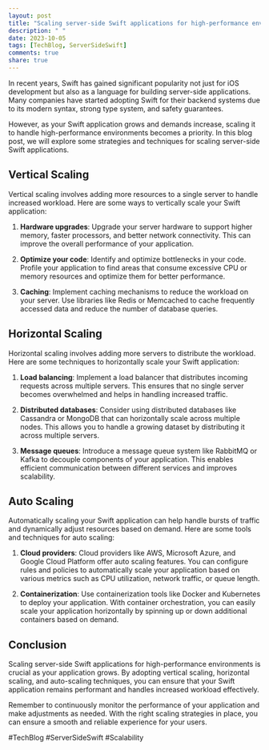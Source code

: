 ```yaml
---
layout: post
title: "Scaling server-side Swift applications for high-performance environments"
description: " "
date: 2023-10-05
tags: [TechBlog, ServerSideSwift]
comments: true
share: true
---
```


In recent years, Swift has gained significant popularity not just for iOS development but also as a language for building server-side applications. Many companies have started adopting Swift for their backend systems due to its modern syntax, strong type system, and safety guarantees.

However, as your Swift application grows and demands increase, scaling it to handle high-performance environments becomes a priority. In this blog post, we will explore some strategies and techniques for scaling server-side Swift applications.

## Vertical Scaling

Vertical scaling involves adding more resources to a single server to handle increased workload. Here are some ways to vertically scale your Swift application:

1. **Hardware upgrades**: Upgrade your server hardware to support higher memory, faster processors, and better network connectivity. This can improve the overall performance of your application.

2. **Optimize your code**: Identify and optimize bottlenecks in your code. Profile your application to find areas that consume excessive CPU or memory resources and optimize them for better performance.

3. **Caching**: Implement caching mechanisms to reduce the workload on your server. Use libraries like Redis or Memcached to cache frequently accessed data and reduce the number of database queries.

## Horizontal Scaling

Horizontal scaling involves adding more servers to distribute the workload. Here are some techniques to horizontally scale your Swift application:

1. **Load balancing**: Implement a load balancer that distributes incoming requests across multiple servers. This ensures that no single server becomes overwhelmed and helps in handling increased traffic.

2. **Distributed databases**: Consider using distributed databases like Cassandra or MongoDB that can horizontally scale across multiple nodes. This allows you to handle a growing dataset by distributing it across multiple servers.

3. **Message queues**: Introduce a message queue system like RabbitMQ or Kafka to decouple components of your application. This enables efficient communication between different services and improves scalability.

## Auto Scaling

Automatically scaling your Swift application can help handle bursts of traffic and dynamically adjust resources based on demand. Here are some tools and techniques for auto scaling:

1. **Cloud providers**: Cloud providers like AWS, Microsoft Azure, and Google Cloud Platform offer auto scaling features. You can configure rules and policies to automatically scale your application based on various metrics such as CPU utilization, network traffic, or queue length.

2. **Containerization**: Use containerization tools like Docker and Kubernetes to deploy your application. With container orchestration, you can easily scale your application horizontally by spinning up or down additional containers based on demand.

## Conclusion

Scaling server-side Swift applications for high-performance environments is crucial as your application grows. By adopting vertical scaling, horizontal scaling, and auto-scaling techniques, you can ensure that your Swift application remains performant and handles increased workload effectively.

Remember to continuously monitor the performance of your application and make adjustments as needed. With the right scaling strategies in place, you can ensure a smooth and reliable experience for your users.

#TechBlog #ServerSideSwift #Scalability